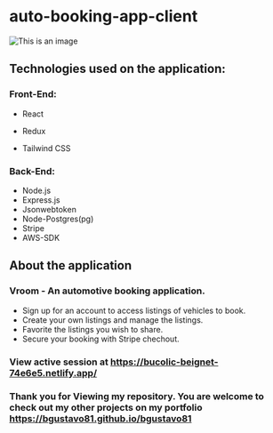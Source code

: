 # auto-booking-app-client
![This is an image](https://my-foto-bucket-123.s3.us-east-2.amazonaws.com/github/auto-booking-app-diagram.png)

## Technologies used on the application:
### Front-End:
- React
* Redux
+ Tailwind CSS

### Back-End:
* Node.js
* Express.js
* Jsonwebtoken
* Node-Postgres(pg)
* Stripe
* AWS-SDK

## About the application
### Vroom - An automotive booking application.
* Sign up for an account to access listings of vehicles to book.
* Create your own listings and manage the listings.
* Favorite the listings you wish to share.
* Secure your booking with Stripe chechout.

### View active session at https://bucolic-beignet-74e6e5.netlify.app/

### Thank you for Viewing my repository. You are welcome to check out my other projects on my portfolio https://bgustavo81.github.io/bgustavo81
